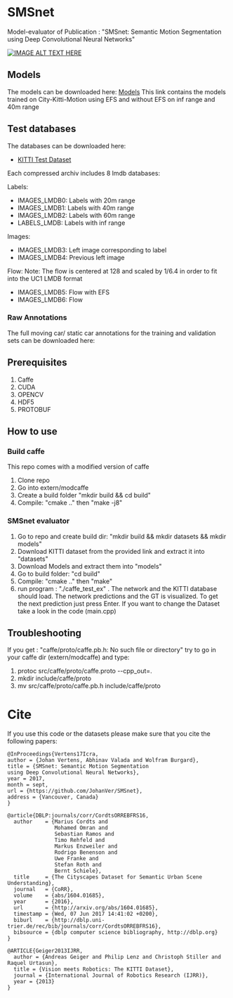 # SMSnet
Model-evaluator of Publication : "SMSnet: Semantic Motion Segmentation using Deep Convolutional Neural Networks"

[![IMAGE ALT TEXT HERE](https://img.youtube.com/vi/oTL7l7ZuQpM/0.jpg)](https://www.youtube.com/watch?v=oTL7l7ZuQpM)

## Models
The models can be downloaded here: [Models](http://aisdatasets.informatik.uni-freiburg.de/smsnet/models.tar.gz)
This link contains the models trained on City-Kitti-Motion using EFS and without EFS on inf range and 40m range

## Test databases
The databases can be downloaded here:
- [KITTI Test Dataset](http://aisdatasets.informatik.uni-freiburg.de/smsnet/datasets/kitti.tar.gz)
<!---- [Cityscapes Test Dataset](http://aisdatasets.informatik.uni-freiburg.de/smsnet/datasets/city.tar.gz) --->

Each compressed archiv includes 8 lmdb databases:

Labels:
- IMAGES_LMDB0: Labels with 20m range
- IMAGES_LMDB1: Labels with 40m range
- IMAGES_LMDB2: Labels with 60m range
- LABELS_LMDB:  Labels with inf range

Images:
- IMAGES_LMDB3: Left image corresponding to label
- IMAGES_LMDB4: Previous left image

Flow:
Note: The flow is centered at 128 and scaled by 1/6.4 in order to fit into the UC1 LMDB format
- IMAGES_LMDB5: Flow with EFS 
- IMAGES_LMDB6: Flow

### Raw Annotations
The full moving car/ static car annotations for the training and validation sets can be downloaded here: <!---[Annotations](http://aisdatasets.informatik.uni-freiburg.de/smsnet/cityscapes_motion_labels.tar.gz) ---->

## Prerequisites
1. Caffe
2. CUDA
3. OPENCV
4. HDF5
5. PROTOBUF

## How to use

### Build caffe
This repo comes with a modified version of caffe
1. Clone repo
2. Go into extern/modcaffe
3. Create a build folder "mkdir build && cd build"
4. Compile: "cmake .." then "make -j8"

### SMSnet evaluator
1. Go to repo and create build dir: "mkdir build && mkdir datasets && mkdir models"
2. Download KITTI dataset from the provided link and extract it into "datasets"
3. Download Models and extract them into "models"
4. Go to build folder: "cd build"
5. Compile: "cmake .." then "make"
6. run program : "./caffe_test_ex" . The network and the KITTI database should load. The network predictions and the GT is visualized. To get the next prediction just press Enter.
   If you want to change the Dataset take a look in the code (main.cpp)

## Troubleshooting
If you get : "caffe/proto/caffe.pb.h: No such file or directory" try to go in your caffe dir (extern/modcaffe) and type:
1. protoc src/caffe/proto/caffe.proto --cpp_out=.
2. mkdir include/caffe/proto
3. mv src/caffe/proto/caffe.pb.h include/caffe/proto

# Cite
If you use this code or the datasets please make sure that you cite the following papers:

~~~~ 
@InProceedings{Vertens17Icra,
author = {Johan Vertens, Abhinav Valada and Wolfram Burgard},
title = {SMSnet: Semantic Motion Segmentation
using Deep Convolutional Neural Networks},
year = 2017,
month = sept,
url = {https://github.com/JohanVer/SMSnet},
address = {Vancouver, Canada}
}
~~~~

~~~~
@article{DBLP:journals/corr/CordtsORREBFRS16,
  author    = {Marius Cordts and
               Mohamed Omran and
               Sebastian Ramos and
               Timo Rehfeld and
               Markus Enzweiler and
               Rodrigo Benenson and
               Uwe Franke and
               Stefan Roth and
               Bernt Schiele},
  title     = {The Cityscapes Dataset for Semantic Urban Scene Understanding},
  journal   = {CoRR},
  volume    = {abs/1604.01685},
  year      = {2016},
  url       = {http://arxiv.org/abs/1604.01685},
  timestamp = {Wed, 07 Jun 2017 14:41:02 +0200},
  biburl    = {http://dblp.uni-trier.de/rec/bib/journals/corr/CordtsORREBFRS16},
  bibsource = {dblp computer science bibliography, http://dblp.org}
}
~~~~

~~~~
@ARTICLE{Geiger2013IJRR,
  author = {Andreas Geiger and Philip Lenz and Christoph Stiller and Raquel Urtasun},
  title = {Vision meets Robotics: The KITTI Dataset},
  journal = {International Journal of Robotics Research (IJRR)},
  year = {2013}
}
~~~~
